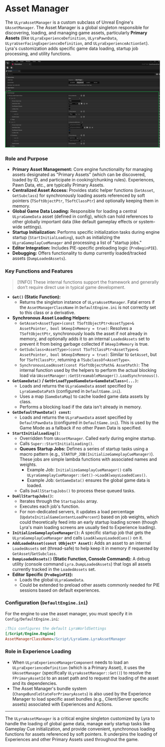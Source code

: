 # Asset Manager

The `ULyraAssetManager` is a custom subclass of Unreal Engine's `UAssetManager`. The Asset Manager is a global singleton responsible for discovering, loading, and managing game assets, particularly **Primary Assets** (like `ULyraExperienceDefinition`, `ULyraPawnData`, `ULyraUserFacingExperienceDefinition`, and `ULyraExperienceActionSet`). Lyra's customization adds specific game data loading, startup job processing, and utility functions.

<img src=".gitbook/assets/image (126).png" alt="" title="Asset Manager in ShooterBase GameFeature Data Asset">

### Role and Purpose

* **Primary Asset Management:** Core engine functionality for managing assets designated as "Primary Assets" (which can be discovered, loaded by ID, and participate in cooking/chunking rules). Experiences, Pawn Data, etc., are typically Primary Assets.
* **Centralized Asset Access:** Provides static helper functions (`GetAsset`, `GetSubclass`) for synchronously loading assets referenced by soft pointers (`TSoftObjectPtr`, `TSoftClassPtr`) and optionally keeping them in memory.
* **Global Game Data Loading:** Responsible for loading a central `ULyraGameData` asset (defined in config), which can hold references to other globally important data (like default gameplay effects or system-wide settings).
* **Startup Initialization:** Performs specific initialization tasks during engine startup (`StartInitialLoading`), such as initializing the `ULyraGameplayCueManager` and processing a list of "startup jobs."
* **Editor Integration:** Includes PIE-specific preloading logic (`PreBeginPIE`).
* **Debugging:** Offers functionality to dump currently loaded/tracked assets (`DumpLoadedAssets`).

### Key Functions and Features

> [!INFO]
> These internal functions support the framework and generally don’t require direct use in typical game development.

* **`Get()` (Static Function):**
  * Returns the singleton instance of `ULyraAssetManager`. Fatal errors if the `AssetManagerClassName` in `DefaultEngine.ini` is not correctly set to this class or a derivative.
* **Synchronous Asset Loading Helpers:**
  * `GetAsset<AssetType>(const TSoftObjectPtr<AssetType>& AssetPointer, bool bKeepInMemory = true)`: Resolves a `TSoftObjectPtr`, synchronously loads the asset if not already in memory, and optionally adds it to an internal `LoadedAssets` set to prevent it from being garbage collected if `bKeepInMemory` is true.
  * `GetSubclass<AssetType>(const TSoftClassPtr<AssetType>& AssetPointer, bool bKeepInMemory = true)`: Similar to `GetAsset`, but for `TSoftClassPtr`, returning a `TSubclassOf<AssetType>`.
  * `SynchronousLoadAsset(const FSoftObjectPath& AssetPath)`: The internal function used by the helpers to perform the actual blocking load via `UAssetManager::GetStreamableManager().LoadSynchronous()`.
* **`GetGameData()` / `GetOrLoadTypedGameData<GameDataClass>(...)`:**
  * Loads and returns the `ULyraGameData` asset specified by `LyraGameDataPath` (configured in `DefaultGame.ini`).
  * Uses a map (`GameDataMap`) to cache loaded game data assets by class.
  * Performs a blocking load if the data isn't already in memory.
* **`GetDefaultPawnData() const`:**
  * Loads and returns the `ULyraPawnData` asset specified by `DefaultPawnData` (configured in `DefaultGame.ini`). This is used by the Game Mode as a fallback if no other Pawn Data is specified.
* **`StartInitialLoading()`:**
  * Overridden from `UAssetManager`. Called early during engine startup.
  * Calls `Super::StartInitialLoading()`.
  * **Queues Startup Jobs:** Defines a series of startup tasks using a macro pattern (e.g., `STARTUP_JOB(InitializeGameplayCueManager)`). These jobs are simple lambda functions with associated names and weights.
    * Example Job: `InitializeGameplayCueManager()` calls `ULyraGameplayCueManager::Get()->LoadAlwaysLoadedCues()`.
    * Example Job: `GetGameData()` ensures the global game data is loaded.
  * Calls `DoAllStartupJobs()` to process these queued tasks.
* **`DoAllStartupJobs()`:**
  * Iterates through the `StartupJobs` array.
  * Executes each job's function.
  * For non-dedicated servers, it updates a load percentage (`UpdateInitialGameContentLoadPercent`) based on job weights, which could theoretically feed into an early startup loading screen (though Lyra's main loading screens are usually tied to Experience loading).
* **`InitializeGameplayCueManager()`:** A specific startup job that gets the `ULyraGameplayCueManager` and calls `LoadAlwaysLoadedCues()` on it.
* **`AddLoadedAsset(const UObject* Asset)`:** Adds an asset to an internal `LoadedAssets` set (thread-safe) to help keep it in memory if requested by `GetAsset`/`GetSubclass`.
* **`DumpLoadedAssets()` (Static Function, Console Command):** A debug utility (console command `Lyra.DumpLoadedAssets`) that logs all assets currently tracked in the `LoadedAssets` set.
* **Editor Specific (`PreBeginPIE`):**
  * Loads the global `ULyraGameData`.
  * Could be extended to preload other assets commonly needed for PIE sessions based on default experiences.

### Configuration (`DefaultEngine.ini`)

For the engine to use the asset manager, you must specify it in `Config/DefaultEngine.ini`:

```ini
;This configures the default LyraWorldSettings
[/Script/Engine.Engine]
AssetManagerClassName=/Script/LyraGame.LyraAssetManager
```

### Role in Experience Loading

* When `ULyraExperienceManagerComponent` needs to load an `ULyraExperienceDefinition` (which is a Primary Asset), it uses the `UAssetManager` (specifically `ULyraAssetManager::Get()`) to resolve the `FPrimaryAssetId` to an asset path and to request the loading of the asset and its dependencies.
* The Asset Manager's bundle system (`ChangeBundleStateForPrimaryAssets`) is also used by the Experience Manager to load specific asset bundles (e.g., Client/Server specific assets) associated with Experiences and Actions.

***

The `ULyraAssetManager` is a critical engine singleton customized by Lyra to handle the loading of global game data, manage early startup tasks like Gameplay Cue initialization, and provide convenient, synchronous loading functions for assets referenced by soft pointers. It underpins the loading of Experiences and other Primary Assets used throughout the game.
